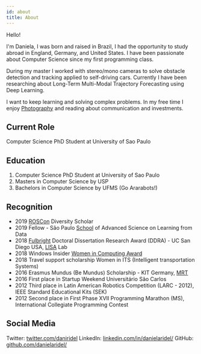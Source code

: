 ```yaml
---
id: about
title: About
---
```


Hello!

I'm Daniela, 
I was born and raised in Brazil, I had the opportunity to study abroad in England, Germany, and United States. I have been passionate about Computer Science since my first programming class.

During my master I worked with stereo/mono cameras to solve obstacle detection and tracking applied to self-driving cars. Currently I have been researching about Long-Term Multi-Modal Trajectory Forecasting using Deep Learning.

I want to keep learning and solving complex problems. In my free time I enjoy [Photography](https://danielaridel.github.io/gallery/) and reading about communication and investments.


## Current Role

Computer Science PhD Student at University of Sao Paulo


## Education 

1. Computer Science PhD Student at University of Sao Paulo
1. Masters in Computer Science by USP
1. Bachelors in Computer Science by UFMS (Go Ararabots!)


## Recognition

- 2019 [ROSCon](https://www.ros.org/) Diversity Scholar 
- 2019 Fellow - São Paulo [School](https://sites.usp.br/datascience/spsas-learning-from-data/) of Advanced Science on Learning from Data 
- 2018 [Fulbright](https://fulbright.org.br/) Doctoral Dissertation Research Award (DDRA) - UC San Diego USA, [LISA](http://cvrr.ucsd.edu/) Lab
- 2018 Windows Insider [Women in Computing Award](https://insider.windows.com/en-us/articles/meet-ghc-2018-winners) 
- 2018 Travel support scholarship Women in ITS (Intelligent transportation Systems) 
- 2016 Erasmus Mundus (Be Mundus) Scholarship - KIT Germany, [MRT](https://www.mrt.kit.edu/)
- 2016 First place in Startup Weekend Universitário São Carlos 
- 2012 Third place in Latin American Robotics Competition (LARC - 2012), IEEE Standard Educational Kits (SEK) 
- 2012 Second place in First Phase XVII Programming Marathon (MS), International Collegiate Programming Contest


## Social Media

Twitter: [twitter.com/daniridel](https://twitter.com/daniridel)
LinkedIn: [linkedin.com/in/danielaridel/](https://www.linkedin.com/in/danielaridel/)
GitHub: [github.com/danielaridel/](https://github.com/danielaridel/)


<script type="text/javascript"
    id="botcopy-embedder-d7lcfheammjct"
    class="botcopy-embedder-d7lcfheammjct" 
    data-botId="5f7db2b25f57c700080c5460"
>
    var s = document.createElement('script'); 
    s.type = 'text/javascript'; s.async = true; 
    s.src = 'https://widget.botcopy.com/js/injection.js'; 
    document.getElementById('botcopy-embedder-d7lcfheammjct').appendChild(s);
</script>





<!--- 
<script src="https://www.gstatic.com/dialogflow-console/fast/messenger/bootstrap.js?v=1"></script>
<df-messenger
  chat-icon="https://storage.googleapis.com/cloudprod-apiai/e3a2c93a-e671-43e8-bcf1-b8282145166c_x.png"
  intent="WELCOME"
  chat-title="Dani"
  agent-id="e994583d-a555-43b6-85d1-9c502350e112"
  language-code="pt-br"
></df-messenger>

-->












































<!--- 
<iframe
    allow="microphone;"
    width="350"
    height="430"
    src="https://console.dialogflow.com/api-client/demo/embedded/3dcada2d-5f12-4a4c-8d52-19fa52735d44">
</iframe>
-->









<!--- 
<script src="https://www.gstatic.com/dialogflow-console/fast/messenger/bootstrap.js?v=1"></script>
<df-messenger
  intent="WELCOME"
  chat-title="SophIATech"
  agent-id="3dcada2d-5f12-4a4c-8d52-19fa52735d44"
  language-code="pt-br"
></df-messenger>
-->


<!--- 
<script src="https://www.gstatic.com/dialogflow-console/fast/messenger/bootstrap.js?v=1"></script>
<df-messenger
  chat-icon="https://storage.googleapis.com/cloudprod-apiai/fe4a9157-86be-427c-b676-ed7840e33da1_x.png"
  intent="WELCOME"
  chat-title="SophIA"
  agent-id="3dcada2d-5f12-4a4c-8d52-19fa52735d44"
  language-code="pt-br"
></df-messenger>
-->
